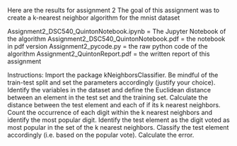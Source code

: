 Here are the results for assignment 2
The goal of this assignment was to create a k-nearest neighbor algorithm for the mnist dataset

Assignment2_DSC540_QuintonNotebook.ipynb = The Jupyter Notebook of the algorithm
Assignment2_DSC540_QuintonNotebook.pdf = the notebook in pdf version
Assignment2_pycode.py = the raw python code of the algorithm
Assignment2_QuintonReport.pdf = the written report of this assignment

Instructions:
Import the package kNeighborsClassifier.
Be mindful of the train-test split and set the parameters accordingly (justify your choice).
Identify the variables in the dataset and define the Euclidean distance between an element in the test set and the training set.
Calculate the distance between the test element and each of if its k nearest neighbors.
Count the occurrence of each digit within the k nearest neighbors and identify the most popular digit.
Identify the test element as the digit voted as most popular in the set of the k nearest neighbors.
Classify the test element accordingly (i.e. based on the popular vote).
Calculate the error.
